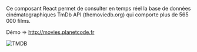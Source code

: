 Ce composant React permet de consulter en temps réel la base de données cinématographiques TmDb API (themoviedb.org) qui comporte plus de 565 000 films.

Démo => http://movies.planetcode.fr

![TMDB](https://www.themoviedb.org/assets/2/v4/logos/v2/blue_short-8e7b30f73a4020692ccca9c88bafe5dcb6f8a62a4c6bc55cd9ba82bb2cd95f6c.svg)
